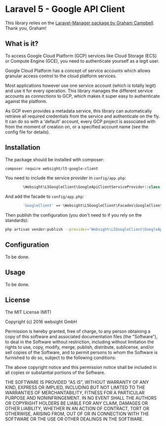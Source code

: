 # Laravel 5 - Google API Client

This library relies on the 
[Laravel-Manager package by Graham Campbell](https://github.com/GrahamCampbell/Laravel-Manager). Thank you, Graham!

## What is it?

To access Google Cloud Platform (GCP) services like Cloud Storage (ECS) or Compute Engine (GCE),
you need to authenticate yourself as a legit user.

Google Cloud Platform has a concept of service accounts which allows granular access control to the cloud
platform services.

Most applications however use one service account (which is totally legit) and use it for every operation. This
library manages the different service accounts as *connections* to GCP, which makes it super easy to
authenticate against the platform.

As GCP even provides a metadata service, this library can automatically retrieve all required credentials from
the service and authenticate on the fly. It can do so with a 'default' account, every GCP project is associated with
from the moment of creation on, or a specified account name (see the config file for details).

## Installation

The package should be installed with composer:
 
```bash
composer require websight/l5-google-client
```

You need to include the service provider in `config/app.php`:

```php
        \Websight\L5GoogleClient\GoogleApiClientServiceProvider::class,
```

And add the facade to `config/app.php`:

```php
        'GoogleClient' => \Websight\L5GoogleClient\Facades\GoogleClient::class
```

Then publish the configuration (you don't need to if you rely on the standards):

```bash
php artisan vendor:publish --provider="Websight\L5GoogleClient\GoogleApiClientServiceProvider" --tag="config"
```

## Configuration

To be done.

## Usage

To be done.

## License

The MIT License (MIT)

Copyright (c) 2016 websight GmbH

Permission is hereby granted, free of charge, to any person obtaining a copy
of this software and associated documentation files (the "Software"), to deal
in the Software without restriction, including without limitation the rights
to use, copy, modify, merge, publish, distribute, sublicense, and/or sell
copies of the Software, and to permit persons to whom the Software is
furnished to do so, subject to the following conditions:

The above copyright notice and this permission notice shall be included in all
copies or substantial portions of the Software.

THE SOFTWARE IS PROVIDED "AS IS", WITHOUT WARRANTY OF ANY KIND, EXPRESS OR
IMPLIED, INCLUDING BUT NOT LIMITED TO THE WARRANTIES OF MERCHANTABILITY,
FITNESS FOR A PARTICULAR PURPOSE AND NONINFRINGEMENT. IN NO EVENT SHALL THE
AUTHORS OR COPYRIGHT HOLDERS BE LIABLE FOR ANY CLAIM, DAMAGES OR OTHER
LIABILITY, WHETHER IN AN ACTION OF CONTRACT, TORT OR OTHERWISE, ARISING FROM,
OUT OF OR IN CONNECTION WITH THE SOFTWARE OR THE USE OR OTHER DEALINGS IN THE
SOFTWARE.
